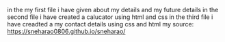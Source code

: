 in the my first  file  i have given about my details and my future details
in the second file i have created a calucator using html and css
in the third file i have creadted a my contact details using css and html
my source: https://sneharao0806.github.io/sneharao/
